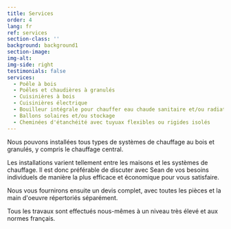 ```yaml
---
title: Services
order: 4
lang: fr
ref: services
section-class: ''
background: background1
section-image:
img-alt:
img-side: right
testimonials: false
services:
  - Poêle à bois
  - Poêles et chaudières à granulés
  - Cuisinières à bois
  - Cuisinières électrique
  - Bouilleur intégrale pour chauffer eau chaude sanitaire et/ou radiateurs
  - Ballons solaires et/ou stockage
  - Cheminées d'étanchéité avec tuyuax flexibles ou rigides isolés
---
```



Nous pouvons installées tous types de systèmes de chauffage au bois et granulés, y compris le chauffage central.

Les installations varient tellement entre les maisons et les systèmes de chauffage. Il est donc préférable de discuter avec Sean de vos besoins individuels de manière la plus efficace et économique pour vous satisfaire.

Nous vous fournirons ensuite un devis complet, avec toutes les pièces et la main d'oeuvre répertoriés séparément.

Tous les travaux sont effectués nous-mêmes à un niveau très élevé et aux normes français.
